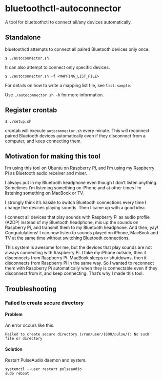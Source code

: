 # bluetoothctl-autoconnector
A tool for bluetoothctl to connect all/any devices automatically.

## Standalone
bluetoothctl attempts to connect all paired Bluetooth devices only once.
```shell
$ ./autoconnector.sh
```

It can also attempt to connect only specific devices.
```shell
$ ./autoconnector.sh -f <MAPPING_LIST_FILE>
```
For details on how to write a mapping list file, see `list.sample`.

Use `./autoconnector.sh -h` for more information.

## Register crontab
```shell
$ ./setup.sh
```
crontab will execute `autoconnector.sh` every minute. This will reconnect paired Bluetooth devices automatically even if they disconnect from a computer, and keep connecting them.

## Motivation for making this tool
I’m using this tool on Ubuntu on Raspberry Pi, and I’m using my Raspberry Pi as Bluetooth audio receiver and mixer.

I always put in my Bluetooth headphone even though I don’t listen anything. Sometimes I’m listening something on iPhone and at other times I’m listening something on MacBook or TV.

I strongly think it’s hassle to switch Bluetooth connections every time I change the devices playing sounds. Then I came up with a good idea.

I connect all devices that play sounds with Raspberry Pi as audio profile (A2DP) instead of my Bluetooth headphone, mix up the sounds on Raspberry Pi, and transmit them to my Bluetooth headphone. And then, yay! Congratulations! I can now listen to sounds played on iPhone, MacBook and TV at the same time without switching Bluetooth connections.

This system is awesome for me, but the devices that play sounds are not always connecting with Raspberry Pi. I take my iPhone outside, then it disconnects from Raspberry Pi. MacBook sleeps or shutdowns, then it disconnects from Raspberry Pi in the same way. So I wanted to reconnect them with Raspberry Pi automatically when they is connectable even if they disconnect from it, and keep connecting. That’s why I made this tool.

## Troubleshooting
### Failed to create secure directory
#### Problem
An error occurs like this.
```
Failed to create secure directory (/run/user/1000/pulse/): No such file or directory
```

#### Solution
Restart PulseAudio daemon and system.
```shell
systemctl --user restart pulseaudio
sudo reboot
```
